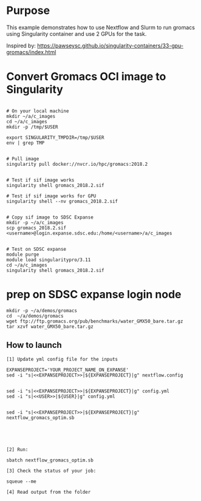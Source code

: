 # Purpose
This example demonstrates how to use Nextflow and Slurm to run gromacs using Singularity container and use  2 GPUs for the task.

Inspired by: https://pawseysc.github.io/singularity-containers/33-gpu-gromacs/index.html 



# Convert Gromacs OCI image to Singularity

```

# On your local machine
mkdir ~/a/c_images
cd ~/a/c_images
mkdir -p /tmp/$USER

export SINGULARITY_TMPDIR=/tmp/$USER
env | grep TMP


# Pull image
singularity pull docker://nvcr.io/hpc/gromacs:2018.2


# Test if sif image works 
singularity shell gromacs_2018.2.sif

# Test if sif image works for GPU
singularity shell --nv gromacs_2018.2.sif


# Copy sif image to SDSC Expanse
mkdir -p ~/a/c_images
scp gromacs_2018.2.sif  <username>@login.expanse.sdsc.edu:/home/<username>/a/c_images


# Test on SDSC expanse
module purge
module load singularitypro/3.11
cd ~/a/c_images
singularity shell gromacs_2018.2.sif
```


# prep on SDSC expanse login node
```
mkdir -p ~/a/demos/gromacs
cd  ~/a/demos/gromacs
wget ftp://ftp.gromacs.org/pub/benchmarks/water_GMX50_bare.tar.gz
tar xzvf water_GMX50_bare.tar.gz

```


## How to launch 

```
[1] Update yml config file for the inputs

EXPANSEPROJECT='YOUR_PROJECT_NAME_ON_EXPANSE'
sed -i "s|<<EXPANSEPROJECT>>|${EXPANSEPROJECT}|g" nextflow.config 


sed -i "s|<<EXPANSEPROJECT>>|${EXPANSEPROJECT}|g" config.yml 
sed -i "s|<<USER>>|${USER}|g" config.yml 


sed -i "s|<<EXPANSEPROJECT>>|${EXPANSEPROJECT}|g" nextflow_gromacs_optim.sb





[2] Run:

sbatch nextflow_gromacs_optim.sb

[3] Check the status of your job:

squeue --me

[4] Read output from the folder


```
